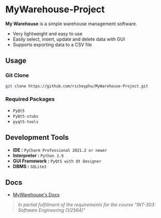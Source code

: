 # MyWarehouse-Project
**My Warehouse** is a simple warehouse management software. 
- Very lightweight and easy to use
- Easily select, insert, update and delete data with GUI
- Supports exporting data to a CSV file


## Usage

### Git Clone
```bash 
git clone https://github.com/richeyphu/MyWarehouse-Project.git
```

### Required Packages
- `PyQt5`
- `PyQt5-stubs`
- `pyqt5-tools`


## Development Tools
* **IDE :** `PyCharm Professional 2021.2 or newer`
* **Interpreter :** `Python 3.9`
* **GUI Framework :** `PyQt5 with Qt Designer`
* **DBMS :** `SQLite3`


## Docs
- [MyWarehouse's Docs](https://richeyphu.github.io/MyWarehouse-Project/)


>*In partial fulfillment of the requirements for the course "INT-303: Software Engineering (1/2564)"*
